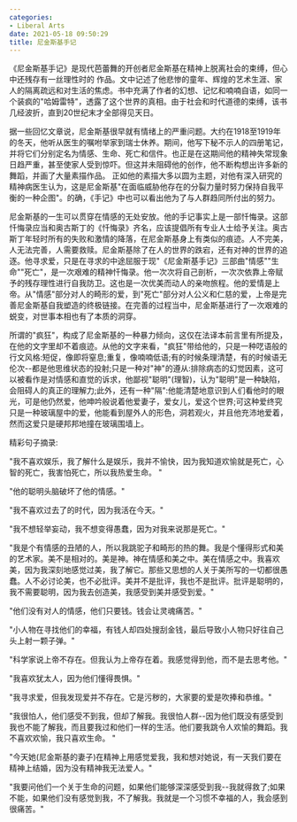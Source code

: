 ```yaml
---
categories:
- Liberal Arts
date: 2021-05-18 09:50:29
title: 尼金斯基手记
---
```


《尼金斯基手记》是现代芭蕾舞的开创者尼金斯基在精神上脱离社会的束缚，但心中还残存有一丝理性时的 作品。文中记述了他悲惨的童年、辉煌的艺术生涯、家人的隔离疏远和对生活的焦虑。书中充满了作者的幻想、记忆和喃喃自语，如同一个装疯的"哈姆雷特"，透露了这个世界的真相。由于社会和时代道德的束缚，该书几经波折，直到20世纪末才全部得见天日。

<!--more-->

据一些回忆文章说，尼金斯基很早就有情绪上的严重问题。大约在1918至1919年的冬天，他听从医生的嘱咐举家到瑞士休养。期间，他写下秘不示人的四册笔记，并将它们分别定名为情感、生命、死亡和信件。也正是在这期间他的精神失常现象日趋严重，甚至使家人受到惊吓。但这并未阻碍他的创作，他不断构想出许多新的舞蹈，并画了大量素描作品。 正如他的素描大多以圆为主题，对他有深入研究的精神病医生认为，这是尼金斯基"在面临威胁他存在的分裂力量时努力保持自我平衡的一种企图"。的确，《手记》中也可以看出他为了与人群趋同所付出的努力。

尼金斯基的一生可以贯穿在情感的无处安放。他的手记事实上是一部忏悔录。这部忏悔录应当和奥古斯丁的《忏悔录》齐名，应该提倡所有专业人士给予关注。奥古斯丁年轻时所有的失败和激情的降落，在尼金斯基身上有类似的痕迹。人不完美，人无法完善，人需要救赎。尼金斯基除了在人的世界的跌宕，还有对神的世界的追逐。他寻求爱，只是在寻求的中途屈服于现"《尼金斯基手记》三部曲"情感""生命""死亡"，是一次艰难的精神忏悔录。他一次次将自己剖析，一次次依靠上帝赋予的残存理性进行自我防卫。这也是一次优美而动人的亲吻旅程。他的爱情是上帝。从"情感"部分对人的畸形的爱，到"死亡"部分对人公义和仁慈的爱，上帝是完善尼金斯基自我塑造的终极链接。在完善的过程当中，尼金斯基进行了一次艰难的蜕变，对世事本相也有了本质的洞穿。

所谓的"疯狂"，构成了尼金斯基的一种暴力倾向，这仅在法译本前言里有所提及，在他的文字里却不着痕迹。从他的文字来看，"疯狂"带给他的，只是一种呓语般的行文风格:短促，像即将窒息;重复，像喃喃低语;有的时候条理清楚，有的时候语无伦次--都是他思维状态的投射;只是一种对"神"的遵从:排除病态的幻觉因素，这可以被看作是对情感和直觉的诉求，他鄙视"聪明"(理智)，认为"聪明"是一种缺陷，会阻碍人的真正的理解力;此外，还有一种"隔":他能清楚地意识到人们看他时的眼光，可是他仍然爱，他呻吟般说着他爱妻子，爱女儿，爱这个世界;可这种爱终究只是一种玻璃屋中的爱，他能看到屋外人的形色，洞若观火，并且他充沛地爱着，然而这爱只是硬邦邦地撞在玻璃围墙上。

精彩句子摘录:

"我不喜欢娱乐，我了解什么是娱乐，我并不愉快，因为我知道欢愉就是死亡，心智的死亡，我害怕死亡，所以我热爱生命。 "

"他的聪明头脑破坏了他的情感。"

"我不喜欢过去了的时代，因为我活在今天。"

"我不想轻举妄动，我不想变得愚蠢，因为对我来说那是死亡。"

"我是个有情感的丑陋的人，所以我跳驼子和畸形的热的舞。我是个懂得形式和美的艺术家。美不是相对的。美是神。神在情感和美之中。美在情感之中。我喜欢美，因为我深刻地感觉过美，我了解它。那些又思想的人关于美所写的一切都很愚蠢。人不必讨论美，也不必批评。美并不是批评，我也不是批评。批评是聪明的，我不需要聪明，因为我去创造美，我感受到美并感受到爱。"

"他们没有对人的情感，他们只要钱。钱会让灵魂痛苦。"

"小人物在寻找他们的幸福，有钱人却四处搜刮金钱，最后导致小人物只好往自己头上射一颗子弹。"

"科学家说上帝不存在。但我认为上帝存在着。我感觉得到他，而不是去思考他。"

"我喜欢犹太人，因为他们懂得畏惧。"

"我寻求爱，但我发现爱并不存在。它是污秽的，大家要的爱是吹捧和恭维。"

"我很怕人，他们感受不到我，但却了解我。我很怕人群--因为他们既没有感受到我也不能了解我，而且要我过和他们一样的生活。他们要我跳令人欢愉的舞蹈。我不喜欢欢愉，我只喜欢生命。 "

"今天她(尼金斯基的妻子)在精神上用感觉爱我，我和想对她说，有一天我们要在精神上结婚，因为没有精神我无法爱人。"

"我要问他们一个关于生命的问题，如果他们能够深深感受到我--我就得救了;如果不能，如果他们没有感觉到我，不了解我。我就是一个习惯不幸福的人，我会感到很痛苦。"